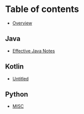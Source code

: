 # Table of contents

* [Overview](README.md)

## Java

* [Effective Java Notes](java/untitled.md)

## Kotlin

* [Untitled](kotlin/untitled.md)

## Python

* [MISC](python/untitled.md)

